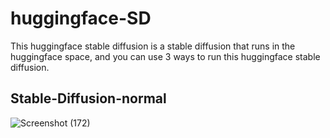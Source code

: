 # huggingface-SD
This huggingface stable diffusion is a stable diffusion that runs in the huggingface space, and you can use 3 ways to run this huggingface stable diffusion.

## Stable-Diffusion-normal
![Screenshot (172)](https://github.com/vorstcavry/huggingface-Stable-Diffusion/assets/110011280/8d0a2b27-a3a9-4d53-8c09-730f8d64464a)
